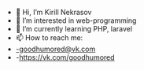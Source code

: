 - 👋 Hi, I’m Kirill Nekrasov
- 👀 I’m interested in web-programming
- 🌱 I’m currently learning PHP, laravel
- 📫 How to reach me:
-   -goodhumored@vk.com
-   -https://vk.com/goodhumored

<!---
goodhumored/goodhumored is a ✨ special ✨ repository because its `README.md` (this file) appears on your GitHub profile.
You can click the Preview link to take a look at your changes.
--->
